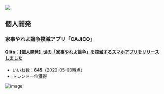 ![](https://github-profile-summary-cards.vercel.app/api/cards/profile-details?username=katsunoritakahashi&theme=nord_dark)

## 個人開発
### 家事やれよ論争撲滅アプリ「CAJICO」
#### Qiita：[【個人開発】世の「家事やれよ論争」を撲滅するスマホアプリをリリースしました](https://qiita.com/mogkane916/items/64e3d34e5338638ab1a2) 
- いいね数：**645**（2023-05-03時点）
- トレンド一位獲得

![image](https://user-images.githubusercontent.com/73891532/235876791-4ccc742e-5e75-41f8-92ab-4375e43a8096.png)

